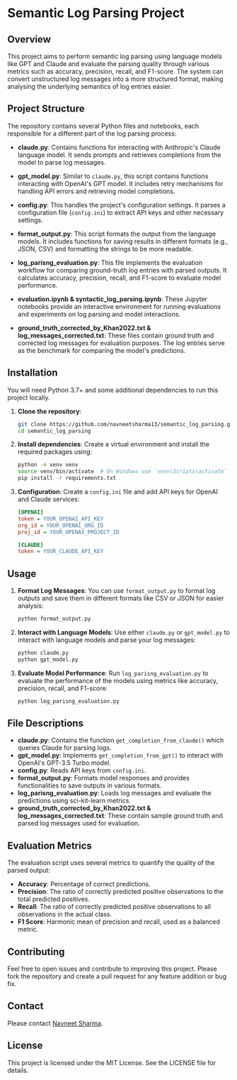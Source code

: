 # Semantic Log Parsing Project

## Overview
This project aims to perform semantic log parsing using language models like GPT and Claude and evaluate the parsing quality through various metrics such as accuracy, precision, recall, and F1-score. The system can convert unstructured log messages into a more structured format, making analysing the underlying semantics of log entries easier.

## Project Structure
The repository contains several Python files and notebooks, each responsible for a different part of the log parsing process:

- **claude.py**: Contains functions for interacting with Anthropic's Claude language model. It sends prompts and retrieves completions from the model to parse log messages.

- **gpt_model.py**: Similar to `claude.py`, this script contains functions interacting with OpenAI's GPT model. It includes retry mechanisms for handling API errors and retrieving model completions.

- **config.py**: This handles the project's configuration settings. It parses a configuration file (`config.ini`) to extract API keys and other necessary settings.

- **format_output.py**: This script formats the output from the language models. It includes functions for saving results in different formats (e.g., JSON, CSV) and formatting the strings to be more readable.

- **log_parisng_evaluation.py**: This file implements the evaluation workflow for comparing ground-truth log entries with parsed outputs. It calculates accuracy, precision, recall, and F1-score to evaluate model performance.

- **evaluation.ipynb & syntactic_log_parsing.ipynb**: These Jupyter notebooks provide an interactive environment for running evaluations and experiments on log parsing and model interactions.

- **ground_truth_corrected_by_Khan2022.txt & log_messages_corrected.txt**: These files contain ground truth and corrected log messages for evaluation purposes. The log entries serve as the benchmark for comparing the model's predictions.

## Installation
You will need Python 3.7+ and some additional dependencies to run this project locally.

1. **Clone the repository**:
   ```sh
   git clone https://github.com/navneetsharma13/semantic_log_parsing.git
   cd semantic_log_parsing
   ```

2. **Install dependencies**:
   Create a virtual environment and install the required packages using:
   ```sh
   python -m venv venv
   source venv/bin/activate  # On Windows use `venv\Scripts\activate`
   pip install -r requirements.txt
   ```

3. **Configuration**:
   Create a `config.ini` file and add API keys for OpenAI and Claude services:
   ```ini
   [OPENAI]
   token = YOUR_OPENAI_API_KEY
   org_id = YOUR_OPENAI_ORG_ID
   proj_id = YOUR_OPENAI_PROJECT_ID

   [CLAUDE]
   token = YOUR_CLAUDE_API_KEY
   ```

## Usage
1. **Format Log Messages**:
   You can use `format_output.py` to format log outputs and save them in different formats like CSV or JSON for easier analysis:
   ```sh
   python format_output.py
   ```

2. **Interact with Language Models**:
   Use either `claude.py` or `gpt_model.py` to interact with language models and parse your log messages:
   ```sh
   python claude.py
   python gpt_model.py
   ```

3. **Evaluate Model Performance**:
   Run `log_parisng_evaluation.py` to evaluate the performance of the models using metrics like accuracy, precision, recall, and F1-score:
   ```sh
   python log_parisng_evaluation.py
   ```

## File Descriptions
- **claude.py**: Contains the function `get_completion_from_claude()` which queries Claude for parsing logs.
- **gpt_model.py**: Implements `get_completion_from_gpt()` to interact with OpenAI's GPT-3.5 Turbo model.
- **config.py**: Reads API keys from `config.ini`.
- **format_output.py**: Formats model responses and provides functionalities to save outputs in various formats.
- **log_parisng_evaluation.py**: Loads log messages and evaluate the predictions using sci-kit-learn metrics.
- **ground_truth_corrected_by_Khan2022.txt & log_messages_corrected.txt**: These contain sample ground truth and parsed log messages used for evaluation.

## Evaluation Metrics
The evaluation script uses several metrics to quantify the quality of the parsed output:
- **Accuracy**: Percentage of correct predictions.
- **Precision**: The ratio of correctly predicted positive observations to the total predicted positives.
- **Recall**: The ratio of correctly predicted positive observations to all observations in the actual class.
- **F1 Score**: Harmonic mean of precision and recall, used as a balanced metric.

## Contributing
Feel free to open issues and contribute to improving this project. Please fork the repository and create a pull request for any feature addition or bug fix.

## Contact
Please contact [Navneet Sharma](mailto:sharma.navneet092@gmail.com).

## License
This project is licensed under the MIT License. See the LICENSE file for details.


